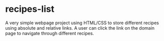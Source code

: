 # recipes-list
A very simple webpage project using HTML/CSS to store different recipes using absolute and relative links. A user can click the link on the domain page to navigate through different recipes.